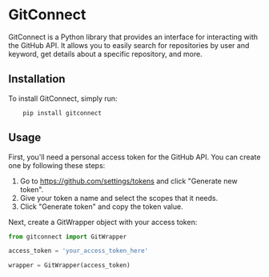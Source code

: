 # GitConnect

GitConnect is a Python library that provides an interface for interacting with the GitHub API. It allows you to easily search for repositories by user and keyword, get details about a specific repository, and more.

## Installation
To install GitConnect, simply run:
    
        pip install gitconnect

## Usage
First, you'll need a personal access token for the GitHub API. You can create one by following these steps:
1. Go to https://github.com/settings/tokens and click "Generate new token".
2. Give your token a name and select the scopes that it needs.
3. Click "Generate token" and copy the token value.

Next, create a GitWrapper object with your access token:
```python
from gitconnect import GitWrapper

access_token = 'your_access_token_here'

wrapper = GitWrapper(access_token)
